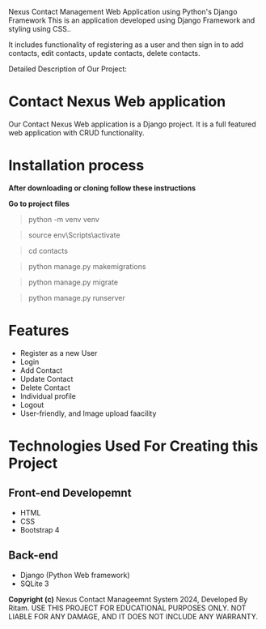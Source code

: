 Nexus Contact Management Web Application using Python's Django Framework
This is an application developed using Django Framework and styling using CSS..

It includes functionality of registering as a user and then sign in to add contacts, edit contacts, update contacts, delete contacts.

Detailed Description of Our Project:
# Contact Nexus Web application

Our Contact Nexus Web application is a Django project. It is a full featured web application with CRUD functionality.

# Installation process

**After downloading or cloning follow these instructions**

**Go to project files**

> python -m venv venv

> source env\Scripts\activate

> cd contacts

> python manage.py makemigrations

> python manage.py migrate

> python manage.py runserver

# Features

- Register as a new User
- Login
- Add Contact
- Update Contact
- Delete Contact
- Individual profile
- Logout
- User-friendly, and Image upload faacility

# Technologies Used For Creating this Project

## Front-end Developemnt

- HTML
- CSS
- Bootstrap 4

## Back-end

- Django (Python Web framework)
- SQLite 3

**Copyright (c)** Nexus Contact Manageemnt System 2024, Developed By Ritam. USE THIS PROJECT FOR EDUCATIONAL PURPOSES ONLY. NOT LIABLE FOR ANY DAMAGE, AND IT DOES NOT INCLUDE ANY WARRANTY.

